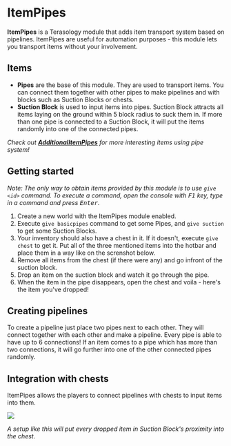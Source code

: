 # ItemPipes
**ItemPipes** is a Terasology module that adds item transport system based on pipelines. ItemPipes are useful for automation purposes - this module lets you transport items without your involvement.

## Items
  - **Pipes** are the base of this module. They are used to transport items. You can connect them together with other pipes to make pipelines and with blocks such as Suction Blocks or chests.
  - **Suction Block** is used to input items into pipes. Suction Block attracts all items laying on the ground within 5 block radius to suck them in. If more than one pipe is connected to a Suction Block, it will put the items randomly into one of the connected pipes.
  
_Check out **[AdditionalItemPipes](https://github.com/Terasology/AdditionalItemPipes)** for more interesting items using pipe system!_

## Getting started
_Note: The only way to obtain items provided by this module is to use `give <id>` command. To execute a command, open the console with <kbd>F1</kbd> key, type in a command and press <kbd>Enter</kbd>._

1. Create a new world with the ItemPipes module enabled.
2. Execute `give basicpipes` command to get some Pipes, and `give suction` to get some Suction Blocks.
3. Your inventory should also have a chest in it. If it doesn't, execute `give chest` to get it. Put all of the three mentioned items into the hotbar and place them in a way like on the screnshot below.
4. Remove all items from the chest (if there were any) and go infront of the suction block.
5. Drop an item on the suction block and watch it go through the pipe.
6. When the item in the pipe disappears, open the chest and voila - here's the item you've dropped!
  
## Creating pipelines
To create a pipeline just place two pipes next to each other. They will connect together with each other and make a pipeline. Every pipe is able to have up to 6 connections! If an item comes to a pipe which has more than two connections, it will go further into one of the other connected pipes randomly.

## Integration with chests
ItemPipes allows the players to connect pipelines with chests to input items into them.

![](https://user-images.githubusercontent.com/28996462/34639790-e94f8c18-f2e6-11e7-8c66-12589b3416f2.png)

_A setup like this will put every dropped item in Suction Block's proximity into the chest._
